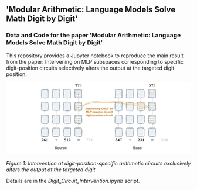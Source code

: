 ## 'Modular Arithmetic: Language Models Solve Math Digit by Digit'
### Data and Code for the paper 'Modular Arithmetic: Language Models Solve Math Digit by Digit'

This repository provides a Jupyter notebook to reproduce the main result from the paper: Intervening on MLP subspaces corresponding to specific digit-position circuits selectively alters the output at the targeted digit position.

![Intervention](DigitWiseCircuit.png)

*Figure 1: Intervention at digit-position-specific arithmetic circuits exclusively alters the output at the targeted digit*

Details are in the *Digit_Circuit_Intervention.ipynb* script. 
